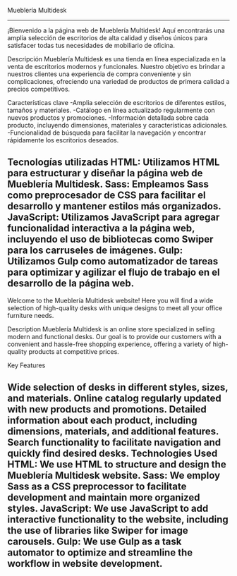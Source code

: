 Mueblería Multidesk


-------------------------------------------------------------------------------------------------------------------------------------------------------------------------
¡Bienvenido a la página web de Mueblería Multidesk! Aquí encontrarás una amplia selección de escritorios de alta calidad y diseños únicos para satisfacer todas tus 
necesidades de mobiliario de oficina.

Descripción
Mueblería Multidesk es una tienda en línea especializada en la venta de escritorios modernos y funcionales. Nuestro objetivo es brindar a nuestros clientes una experiencia 
de compra conveniente y sin complicaciones, ofreciendo una variedad de productos de primera calidad a precios competitivos.

Características clave
-Amplia selección de escritorios de diferentes estilos, tamaños y materiales.
-Catálogo en línea actualizado regularmente con nuevos productos y promociones.
-Información detallada sobre cada producto, incluyendo dimensiones, materiales y características adicionales.
-Funcionalidad de búsqueda para facilitar la navegación y encontrar rápidamente los escritorios deseados.

Tecnologías utilizadas
HTML: Utilizamos HTML para estructurar y diseñar la página web de Mueblería Multidesk.
Sass: Empleamos Sass como preprocesador de CSS para facilitar el desarrollo y mantener estilos más organizados.
JavaScript: Utilizamos JavaScript para agregar funcionalidad interactiva a la página web, incluyendo el uso de bibliotecas como Swiper para los carruseles de imágenes.
Gulp: Utilizamos Gulp como automatizador de tareas para optimizar y agilizar el flujo de trabajo en el desarrollo de la página web.
-------------------------------------------------------------------------------------------------------------------------------------------------------------------------

Welcome to the Mueblería Multidesk website! Here you will find a wide selection of high-quality desks with unique designs to meet all your office furniture needs.

Description
Mueblería Multidesk is an online store specialized in selling modern and functional desks. Our goal is to provide our customers with a convenient and hassle-free shopping experience, offering a variety of high-quality products at competitive prices.

Key Features

Wide selection of desks in different styles, sizes, and materials.
Online catalog regularly updated with new products and promotions.
Detailed information about each product, including dimensions, materials, and additional features.
Search functionality to facilitate navigation and quickly find desired desks.
Technologies Used
HTML: We use HTML to structure and design the Mueblería Multidesk website.
Sass: We employ Sass as a CSS preprocessor to facilitate development and maintain more organized styles.
JavaScript: We use JavaScript to add interactive functionality to the website, including the use of libraries like Swiper for image carousels.
Gulp: We use Gulp as a task automator to optimize and streamline the workflow in website development.
-------------------------------------------------------------------------------------------------------------------------------------------------------------------------
